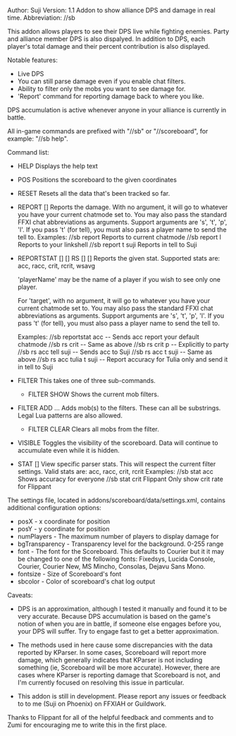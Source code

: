 Author: Suji
Version: 1.1
Addon to show alliance DPS and damage in real time.
Abbreviation: //sb

This addon allows players to see their DPS live while fighting enemies. Party
and alliance member DPS is also dispalyed. In addition to DPS, each player's
total damage and their percent contribution is also displayed.

Notable features:
* Live DPS
* You can still parse damage even if you enable chat filters.
* Ability to filter only the mobs you want to see damage for.
* 'Report' command for reporting damage back to where you like.

DPS accumulation is active whenever anyone in your alliance is currently
in battle.

All in-game commands are prefixed with "//sb" or "//scoreboard", for
example: "//sb help".

Command list:
* HELP
  Displays the help text

* POS <x> <y>
  Positions the scoreboard to the given coordinates

* RESET
  Resets all the data that's been tracked so far.

* REPORT [<target>]
  Reports the damage. With no argument, it will go to whatever you have
  your current chatmode set to. You may also pass the standard FFXI chat
  abbreviations as arguments. Support arguments are 's', 't', 'p', 'l'.
  If you pass 't' (for tell), you must also pass a player name to send
  the tell to. Examples:
  //sb report          Reports to current chatmode
  //sb report l        Reports to your linkshell
  //sb report t suji   Reports in tell to Suji

* REPORTSTAT <stat> [<playerName>] [<target>]
  RS <stat> [<playerName>] [<target>]
  Reports the given stat. Supported stats are:
      acc, racc, crit, rcrit, wsavg
  
  'playerName' may be the name of a player if you wish to see only one player.
  
  For 'target', with no argument, it will go to whatever you have
  your current chatmode set to. You may also pass the standard FFXI chat
  abbreviations as arguments. Support arguments are 's', 't', 'p', 'l'.
  If you pass 't' (for tell), you must also pass a player name to send
  the tell to.

  Examples:
  //sb reportstat acc       -- Sends acc report your default chatmode
  //sb rs crit              -- Same as above
  //sb rs crit p            -- Explicitly to party
  //sb rs acc tell suji     -- Sends acc to Suji
  //sb rs acc t suji        -- Same as above
  //sb rs acc tulia t suji  -- Report accuracy for Tulia only and send it in tell to Suji
  
* FILTER
  This takes one of three sub-commands.
  * FILTER SHOW
  Shows the current mob filters.

* FILTER ADD <mob1> <mob2> ...
  Adds mob(s) to the filters. These can all be substrings. Legal Lua
  patterns are also allowed.

  * FILTER CLEAR
  Clears all mobs from the filter.

* VISIBLE
  Toggles the visibility of the scoreboard. Data will continue to
  accumulate even while it is hidden.

* STAT <statname> [<player>]
  View specific parser stats. This will respect the current filter settings.
  Valid stats are: acc, racc, crit, rcrit
  Examples:
  //sb stat acc            Shows accuracy for everyone
  //sb stat crit Flippant  Only show crit rate for Flippant

The settings file, located in addons/scoreboard/data/settings.xml, contains
additional configuration options:
* posX - x coordinate for position
* posY - y coordinate for position
* numPlayers - The maximum number of players to display damage for
* bgTransparency - Transparency level for the background. 0-255 range
* font - The font for the Scoreboard. This defaults to Courier but it
         it may be changed to one of the following fonts:
         Fixedsys, Lucida Console, Courier, Courier New, MS Mincho,
         Consolas, Dejavu Sans Mono.
* fontsize - Size of Scoreboard's font
* sbcolor - Color of scoreboard's chat log output
 
Caveats:
* DPS is an approximation, although I tested it manually and found it to
  be very accurate. Because DPS accumulation is based on the game's notion
  of when you are in battle, if someone else engages before you, your DPS
  will suffer. Try to engage fast to get a better approximation.

* The methods used in here cause some discrepancies with the data reported
  by KParser. In some cases, Scoreboard will report more damage, which 
  generally indicates that KParser is not including something (ie, Scoreboard
  will be more accurate). However, there are cases where KParser is reporting
  damage that Scoreboard is not, and I'm currently focused on resolving this
  issue in particular.

* This addon is still in development. Please report any issues or feedback to
  to me (Suji on Phoenix) on FFXIAH or Guildwork.

Thanks to Flippant for all of the helpful feedback and comments and to Zumi
for encouraging me to write this in the first place.


